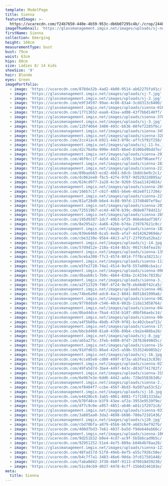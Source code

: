 ```yaml
---
template: ModelPage
title: Sienna
featuredImage: >-
  https://ucarecdn.com/f24b7650-440e-4b59-953c-db6b07295c4b/-/crop/2448x783/0,294/-/preview/
imageThumbnail: 'https://glassmanagement.imgix.net/images/uploads/sj-new-hs.jpg'
firstName: Sienna
collection: Emerging
height: 168cm
measurementType: bust
bust: 79cm
waist: 63cm
hips: 88cm
size: Ladies 8/ 14 kids
shoeSize: '9'
hair: Blonde
eyes: Green
imagePortfolio:
  - image: 'https://ucarecdn.com/878de32b-4ad2-4b00-9514-ab62275fa91c/'
  - image: 'https://glassmanagement.imgix.net/images/uploads/sj-7.jpg'
  - image: 'https://glassmanagement.imgix.net/images/uploads/sj-2.jpg'
  - image: 'https://ucarecdn.com/e9f34597-99ae-4c86-83a4-3cdd313c6400/'
  - image: 'https://glassmanagement.imgix.net/images/uploads/sienna-016_preview.jpg'
  - image: 'https://ucarecdn.com/17713652-eaa8-43aa-ad08-43f7bbd140ff/'
  - image: 'https://glassmanagement.imgix.net/images/uploads/sienna-370_preview.jpg'
  - image: 'https://glassmanagement.imgix.net/images/uploads/sj-3.jpg'
  - image: 'https://ucarecdn.com/125f4664-3400-493c-b636-80fef2285f6c/'
  - image: 'https://glassmanagement.imgix.net/images/uploads/sienna-345_preview.jpg'
  - image: 'https://glassmanagement.imgix.net/images/uploads/sienna-320_preview.jpg'
  - image: 'https://ucarecdn.com/2cc41ac4-b921-44e3-8f0c-affc5f92f258/'
  - image: 'https://glassmanagement.imgix.net/images/uploads/sj-11-hs.jpg'
  - image: 'https://ucarecdn.com/d2c76a9a-999e-44d5-86ed-8106bd9bdd7e/'
  - image: 'https://glassmanagement.imgix.net/images/uploads/sienna-291_preview.jpg'
  - image: 'https://ucarecdn.com/46f0cc1f-4e5d-4b21-a195-33e6f96aeeff/'
  - image: 'https://glassmanagement.imgix.net/images/uploads/sienna-283_preview.jpg'
  - image: 'https://glassmanagement.imgix.net/images/uploads/sienna-221_preview.jpg'
  - image: 'https://ucarecdn.com/89baeb83-ecd2-4b81-b8cb-1b8dcbe9c2c1/'
  - image: 'https://ucarecdn.com/dc062ee0-fbc5-42fe-9767-9d52922d895a/'
  - image: 'https://ucarecdn.com/624cd977-2a28-4c3e-9269-55aa11424024/'
  - image: 'https://glassmanagement.imgix.net/images/uploads/sienna-269_preview.jpg'
  - image: 'https://ucarecdn.com/166b7c1f-c61f-4865-b6e6-462e8f117204/'
  - image: 'https://glassmanagement.imgix.net/images/uploads/sienna-227_preview.jpg'
  - image: 'https://ucarecdn.com/81af28d0-b6e4-4c88-99fd-137d0407ef9a/'
  - image: 'https://glassmanagement.imgix.net/images/uploads/sienna-207_preview.jpg'
  - image: 'https://ucarecdn.com/725519b7-ec4d-4870-b39c-d68e0778dd13/'
  - image: 'https://glassmanagement.imgix.net/images/uploads/sienna-265_preview.jpg'
  - image: 'https://ucarecdn.com/195d9387-1dcf-49b3-bf25-866a6dadf36f/'
  - image: 'https://ucarecdn.com/8e295a2c-4a66-42bb-b7da-239767621c0c/'
  - image: 'https://glassmanagement.imgix.net/images/uploads/sienna-182_preview.jpg'
  - image: 'https://ucarecdn.com/839e6460-6ca5-4edb-afa7-4d14262969de/'
  - image: 'https://ucarecdn.com/cbe3230e-95b4-4813-a717-23f935a52ba2/'
  - image: 'https://glassmanagement.imgix.net/images/uploads/sj-14.jpg'
  - image: 'https://ucarecdn.com/57d9d12e-210a-4144-8b3c-9017c64fea19/'
  - image: 'https://glassmanagement.imgix.net/images/uploads/sienna-139_preview.jpg'
  - image: 'https://ucarecdn.com/bceba308-f7c3-4574-8014-fff8ca38212c/'
  - image: 'https://glassmanagement.imgix.net/images/uploads/sienna-113_preview.jpg'
  - image: 'https://ucarecdn.com/e5fe2728-74a1-4514-9af8-557a006cba1c/'
  - image: 'https://glassmanagement.imgix.net/images/uploads/sienna-090_preview.jpg'
  - image: 'https://ucarecdn.com/dbaab8c1-7b9c-4b64-838a-2c4334c7833b/'
  - image: 'https://glassmanagement.imgix.net/images/uploads/sienna-3.jpg'
  - image: 'https://ucarecdn.com/a2f12329-f96f-4f24-9e78-ebd4d6f42ca5/'
  - image: 'https://glassmanagement.imgix.net/images/uploads/sienna-062_preview.jpg'
  - image: 'https://ucarecdn.com/74be6a9d-adc0-4ac2-8041-80518d1999a6/'
  - image: 'https://glassmanagement.imgix.net/images/uploads/sienna-082_preview.jpg'
  - image: 'https://ucarecdn.com/9778dda9-c546-40c6-801b-11da13d58764/'
  - image: 'https://glassmanagement.imgix.net/images/uploads/sienna-044_preview.jpg'
  - image: 'https://ucarecdn.com/0ba44dce-fba4-433d-b187-d0bfb6aebc14/'
  - image: 'https://glassmanagement.imgix.net/images/uploads/sienna-004_preview.jpg'
  - image: 'https://ucarecdn.com/a4f5b89a-4bdb-47d9-9f01-bc402cbeaf13/'
  - image: 'https://glassmanagement.imgix.net/images/uploads/sienna-173_preview.jpg'
  - image: 'https://ucarecdn.com/bbcbd460-81a0-439b-89b4-c9a2e488ba28/'
  - image: 'https://glassmanagement.imgix.net/images/uploads/sj-8.jpg'
  - image: 'https://ucarecdn.com/ab5a275c-3feb-4400-8fd7-287636490d5c/'
  - image: 'https://glassmanagement.imgix.net/images/uploads/sienna-154_preview.jpg'
  - image: 'https://ucarecdn.com/91dfd631-86ad-42e5-a58b-553524b985b2/'
  - image: 'https://glassmanagement.imgix.net/images/uploads/sj-16.jpg'
  - image: 'https://ucarecdn.com/4cce85e0-cd00-499f-873a-ab3fea13c830/'
  - image: 'https://glassmanagement.imgix.net/images/uploads/sienna-027_preview.jpg'
  - image: 'https://ucarecdn.com/49fa5d7d-3be4-4497-843c-d83d7741782f/'
  - image: 'https://glassmanagement.imgix.net/images/uploads/sienna-319_preview.jpg'
  - image: 'https://ucarecdn.com/6e967e3e-6dd6-4442-ad4c-728e558363d6/'
  - image: 'https://glassmanagement.imgix.net/images/uploads/sienna-2.jpg'
  - image: 'https://ucarecdn.com/ef8404f7-ccbe-456f-8bd3-9a507aa53c52/'
  - image: 'https://glassmanagement.imgix.net/images/uploads/sj-18.jpg'
  - image: 'https://ucarecdn.com/e4420bc6-3ab5-4061-8081-f171581333da/'
  - image: 'https://ucarecdn.com/b70f48ce-b3f9-43ee-af2a-3953e9539f9e/'
  - image: 'https://ucarecdn.com/df7c9c0e-a957-4851-ab46-a81c1f2972c8/'
  - image: 'https://glassmanagement.imgix.net/images/uploads/sienna-037_preview.jpg'
  - image: 'https://ucarecdn.com/3a885aa0-3da2-4698-b686-780a72101436/'
  - image: 'https://glassmanagement.imgix.net/images/uploads/sj20.jpg'
  - image: 'https://ucarecdn.com/cbd70bfa-a879-45b6-b670-a683c6ef92fb/'
  - image: 'https://ucarecdn.com/400d7bd3-7e61-4837-ba5d-f9de64dab66c/'
  - image: 'https://glassmanagement.imgix.net/images/uploads/sienna-106_preview.jpg'
  - image: 'https://ucarecdn.com/9d251b32-b0e4-4cd7-ac9f-5b5b6cad9b5c/'
  - image: 'https://ucarecdn.com/92951252-51e4-4e75-889a-b84b4b78aa28/'
  - image: 'https://glassmanagement.imgix.net/images/uploads/sienna-123_preview.jpg'
  - image: 'https://ucarecdn.com/48fad17d-51f8-49eb-8ef5-a55c7926c50e/'
  - image: 'https://ucarecdn.com/b4c7f7a1-3483-46e6-90da-3fc617501448/'
  - image: 'https://ucarecdn.com/faba0d42-3f30-4b0f-9113-d70918d39230/'
  - image: 'https://ucarecdn.com/51cd4cb9-d037-4478-8cff-15b6d146103e/'
meta:
  title: Sienna
---
```


